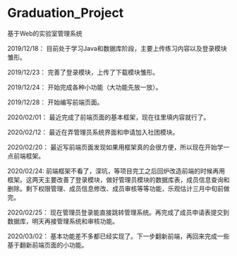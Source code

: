# Graduation_Project
基于Web的实验室管理系统

2019/12/18：
目前处于学习Java和数据库阶段，主要上传练习内容以及登录模块雏形。

2019/12/23：
完善了登录模块，上传了下载模块雏形。

2019/12/24：
开始完成各种小功能（大功能先放一放）。

2019/12/28：
开始编写前端页面。

2020/02/01：
最近完成了前端页面的基本框架，现在往里填内容就行了。

2020/02/12：
最近在弄管理员系统界面和申请加入社团模块。

2020/02/20：
最近写前端页面发现如果用框架真的会很方便，所以现在开始学一点前端框架。

2020/02/24:
前端框架不看了，深坑，等项目完工之后回炉改造前端的时候再用框架。这两天主要改善了登录模块，做好管理员模块的数据库表，成员信息查询和删除。剩下权限管理、成员信息修改、成员审核等等功能，乐观估计三月中旬前做完。

2020/02/25：
现在管理员登录能直接跳转管理系统。再完成了成员申请表提交到数据库，明天再接管理系统和审核功能。

2020/03/02：
基本功能差不多都已经实现了。下一步翻新前端，再回来完成一些基于翻新前端页面的小功能。
